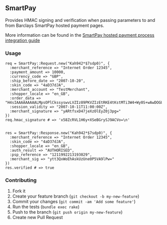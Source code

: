 ## SmartPay

Provides HMAC signing and verification when passing parameters
to and from Barclays SmartPay hosted payment pages.

More information can be found in the [SmartPay hosted payment process integration guide](http://www.barclaycard.com/smartpay/documentation/pdf/SmartPay_HPP_IntegrationGuide.pdf)

### Usage
```
req = SmartPay::Request.new("Kah942*$7sdp0)", { 
  :merchant_reference => "Internet Order 12345",
  :payment_amount => 10000,
  :currency_code => "GBP",
  :ship_before_date => "2007-10-20",
  :skin_code => "4aD37dJA",
  :merchant_account => "TestMerchant",
  :shopper_locale => "en_GB",
  :order_data => "H4sIAAAAAAAAALMpsOPlCkssyswvLVZIz89PKVZIzEtRKE4tKstMTi3W4+Wy0S+wAwDOGUCXJgAAAA==",
  :session_validity => "2007-10-11T11:00:00Z",
  :merchant_signature => "yARtfsxD47jeXzOlEyZ0j3pg="
})
req.hmac_signature # => 'x58ZcRVL1H6y+XSeBGrySJ9ACVo=\n'


res = SmartPay::Response.new("Kah942*$7sdp0)", {
  :merchant_reference => "Internet Order 12345",
  :skin_code => "4aD37dJA",
  :shopper_locale => "en_GB",
  :auth_result => "AUTHORISED",
  :psp_reference => "1211992213193029",
  :merchant_sig => "ytt3QxWoEhAskUzUne0P5VA9lPw="
})
res.verified # => true
```

### Contributing

1. Fork it
2. Create your feature branch (`git checkout -b my-new-feature`)
3. Commit your changes (`git commit -am 'Add some feature'`)
4. Run the tests (`bundle exec rake`)
5. Push to the branch (`git push origin my-new-feature`)
6. Create new Pull Request
